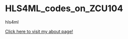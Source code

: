 # HLS4ML_codes_on_ZCU104
hls4ml  

<a href="https://github.com/minecraftdixit/HLS4ML_codes_on_ZCU104/tree/main/code1
">Click here to visit my about page!</a>
